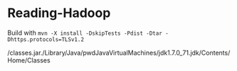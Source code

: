 # Reading-Hadoop

Build with 
`
mvn -X install -DskipTests -Pdist -Dtar -Dhttps.protocols=TLSv1.2
`

/classes.jar./Library/Java/pwdJavaVirtualMachines/jdk1.7.0_71.jdk/Contents/Home/Classes